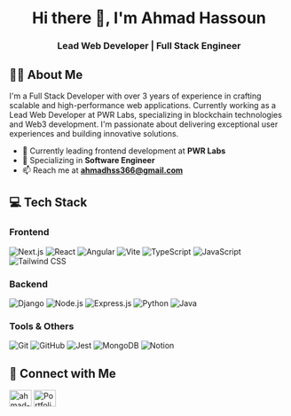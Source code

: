 # <h1 align="center">Hi there 👋, I'm Ahmad Hassoun</h1>
<h3 align="center">Lead Web Developer | Full Stack Engineer</h3>

## 👨‍💻 About Me
I'm a Full Stack Developer with over 3 years of experience in crafting scalable and high-performance web applications. Currently working as a Lead Web Developer at PWR Labs, specializing in blockchain technologies and Web3 development. I'm passionate about delivering exceptional user experiences and building innovative solutions.

- 🔭 Currently leading frontend development at **PWR Labs**
- 🌱 Specializing in **Software Engineer**
- 📫 Reach me at **ahmadhss366@gmail.com**

## 💻 Tech Stack

### Frontend
![Next.js](https://img.shields.io/badge/-Next.js-000000?style=flat&logo=next.js)
![React](https://img.shields.io/badge/-React-61DAFB?style=flat&logo=react&logoColor=black)
![Angular](https://img.shields.io/badge/-Angular-DD0031?style=flat&logo=angular)
![Vite](https://img.shields.io/badge/-Vite-646CFF?style=flat&logo=vite&logoColor=white)
![TypeScript](https://img.shields.io/badge/-TypeScript-3178C6?style=flat&logo=typescript&logoColor=white)
![JavaScript](https://img.shields.io/badge/-JavaScript-F7DF1E?style=flat&logo=javascript&logoColor=black)
![Tailwind CSS](https://img.shields.io/badge/-Tailwind_CSS-38B2AC?style=flat&logo=tailwind-css&logoColor=white)

### Backend
![Django](https://img.shields.io/badge/-Django-092E20?style=flat&logo=django)
![Node.js](https://img.shields.io/badge/-Node.js-339933?style=flat&logo=node.js&logoColor=white)
![Express.js](https://img.shields.io/badge/-Express.js-000000?style=flat&logo=express)
![Python](https://img.shields.io/badge/-Python-3776AB?style=flat&logo=python&logoColor=white)
![Java](https://img.shields.io/badge/-Java-007396?style=flat&logo=java)

### Tools & Others
![Git](https://img.shields.io/badge/-Git-F05032?style=flat&logo=git&logoColor=white)
![GitHub](https://img.shields.io/badge/-GitHub-181717?style=flat&logo=github)
![Jest](https://img.shields.io/badge/-Jest-C21325?style=flat&logo=jest&logoColor=white)
![MongoDB](https://img.shields.io/badge/-MongoDB-47A248?style=flat&logo=mongodb&logoColor=white)
![Notion](https://img.shields.io/badge/-Notion-000000?style=flat&logo=notion&logoColor=white)

## 🤝 Connect with Me
<p align="left">
<a href="https://linkedin.com/in/ahmadhss" target="blank"><img align="center" src="https://raw.githubusercontent.com/rahuldkjain/github-profile-readme-generator/master/src/images/icons/Social/linked-in-alt.svg" alt="ahmad-hassoun" height="30" width="40" /></a>
<a href="https://ahmadhassoun.netlify.app/" target="blank"><img align="center" src="https://raw.githubusercontent.com/rahuldkjain/github-profile-readme-generator/master/src/images/icons/Social/github.svg" alt="Portfolio" height="30" width="40" /></a>
</p>

